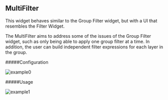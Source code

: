 ## MultiFilter
This widget behaves similar to the Group Filter widget, but with a UI that resembles the Filter Widget. 

The MultiFilter aims to address some of the issues of the Group Filter widget, such as only being able to apply one 
group filter at a time. In addition, the user can build independent filter expressions for each layer in the 
group.

#####Configuration

![example0](http://www.markbuie.com/img/github/MultiFilter_Settings.gif)

#####Usage

![example1](http://www.markbuie.com/img/github/MultiFilter_Usage.gif)

#



